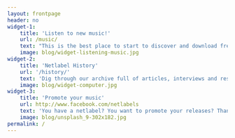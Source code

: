 ```yaml
---
layout: frontpage
header: no
widget-1:
    title: 'Listen to new music!'
    url: /music/
    text: "This is the best place to start to discover and download free netlabel music. Check out netlabels, releases or reviews."
    image: blog/widget-listening-music.jpg
widget-2:
    title: 'Netlabel History'
    url: '/history/'
    text: 'Dig through our archive full of articles, interviews and research about netlabel and netaudio culture.'
    image: blog/widget-computer.jpg
widget-3:
    title: 'Promote your music'
    url: http://www.facebook.com/netlabels
    text: 'You have a netlabel? You want to promote your releases? Than <a href="http://www.facebook.com/netlabels">promote your new releases on our Facebook-Page</a>.'
    image: blog/unsplash_9-302x182.jpg
permalink: /
---
```

